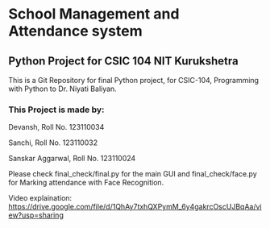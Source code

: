 
# School Management and Attendance system

## Python Project for CSIC 104 NIT Kurukshetra 


This is a Git Repository for final Python project, for CSIC-104, Programming with Python to Dr. Niyati Baliyan.

### This Project is made by:

Devansh, Roll No. 123110034

Sanchi, Roll No. 123110032

Sanskar Aggarwal, Roll No. 123110024

Please check final_check/final.py for the main GUI and final_check/face.py for Marking attendance with Face Recognition.

Video explaination: https://drive.google.com/file/d/1QhAy7txhQXPymM_6y4gakrcOscUJBqAa/view?usp=sharing
